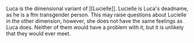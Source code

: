 Luca is the dimensional variant of [[Lucielle]]. Lucielle is Luca's deadname, as he is a ftm transgender person. This may raise questions about Lucielle in the other dimension, however, she does not have the same feelings as Luca does. Neither of them would have a problem with it, but it is unlikely that they would ever meet.